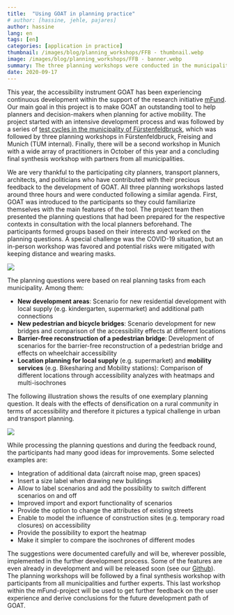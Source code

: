 ```yaml
---
title:  "Using GOAT in planning practice"
# author: [hassine, jehle, pajares]
author: hassine
lang: en
tags: [en]
categories: [application in practice]
thumbnail: /images/blog/planning_workshops/FFB - thumbnail.webp
image: /images/blog/planning_workshops/FFB - banner.webp
summary: The three planning workshops were conducted in the municipalities of Fürstenfeldbruck and Freising and at the Chair of Urban Structure and Transport Planning (TUM). Experts from different backgrounds such as city planners, transport planners, architects, and politicians participated in these workshops and contributed to the further development of GOAT.
date: 2020-09-17
---
```

This year, the accessibility instrument GOAT has been experiencing continuous development within the support of the research initiative [mFund](https://www.bmvi.de/DE/Themen/Digitales/mFund/Ueberblick/ueberblick.html). Our main goal in this project is to make GOAT an outstanding tool to help planners and decision-makers when planning for active mobility. The project started with an intensive development process and was followed by a series of [test cycles in the municipality of Fürstenfeldbruck](https://www.open-accessibility.org/testcycles/), which was followed by three planning workshops in Fürstenfeldbruck, Freising and Munich (TUM internal). Finally, there will be a second workshop in Munich with a wide array of practitioners in October of this year and a concluding final synthesis workshop with partners from all municipalities.

We are very thankful to the participating city planners, transport planners, architects, and politicians who have contributed with their precious feedback to the development of GOAT. All three planning workshops lasted around three hours and were conducted following a similar agenda. First, GOAT was introduced to the participants so they could familiarize themselves with the main features of the tool. The project team then presented the planning questions that had been prepared for the respective contexts in consultation with the local planners beforehand. The participants formed groups based on their interests and worked on the planning questions. A special challenge was the COVID-19 situation, but an in-person workshop was favored and potential risks were mitigated with keeping distance and wearing masks.

![](/images/blog/planning_workshops/images_FR_FFB.png)

The planning questions were based on real planning tasks from each municipality. Among them:
- <b>New development areas</b>: Scenario for new residential development with local supply (e.g. kindergarten, supermarket) and additional path connections
- <b>New pedestrian and bicycle bridges</b>: Scenario development for new bridges and comparison of the accessibility effects at different locations
- <b>Barrier-free reconstruction of a pedestrian bridge</b>: Development of scenarios for the barrier-free reconstruction of a pedestrian bridge and effects on wheelchair accessibility 
- <b>Location planning for local supply</b> (e.g. supermarket) and <b>mobility services</b> (e.g. Bikesharing and Mobility stations): Comparison of different locations through accessibility analyzes with heatmaps and multi-isochrones 

The following illustration shows the results of one exemplary planning question. It deals with the effects of densification on a rural community in terms of accessibility and therefore it pictures a typical challenge in urban and transport planning.

![](/images/blog/planning_workshops/Blogpost_planning_workshop_graphic.png)

While processing the planning questions and during the feedback round, the participants had many good ideas for improvements. 
Some selected examples are:
- Integration of additional data (aircraft noise map, green spaces)
- Insert a size label when drawing new buildings
- Allow to label scenarios and add the possibility to switch different scenarios on and off
- Improved import and export functionality of scenarios
- Provide the option to change the attributes of existing streets
- Enable to model the influence of construction sites (e.g. temporary road closures) on accessibility
- Provide the possibility to export the heatmap
- Make it simpler to compare the isochrones of different modes

The suggestions were documented carefully and will be, wherever possible, implemented in the further development process. Some of the features are even already in development and will be released soon (see our [Github](https://github.com/goat-community/goat)). The planning workshops will be followed by a final synthesis workshop with participants from all municipalities and further experts. This last workshop within the mFund-project will be used to get further feedback on the user experience and derive conclusions for the future development path of GOAT.